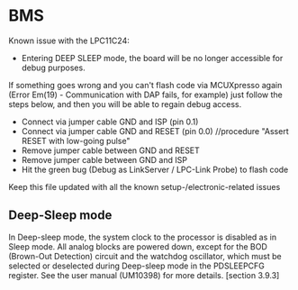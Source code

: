 # BMS

Known issue with the LPC11C24:

* Entering DEEP SLEEP mode, the board will be no longer accessible for debug purposes. 

If something goes wrong and you can't flash code via MCUXpresso again (Error Em(19) - Communication with DAP fails, for example) just follow the steps below, and then you will be able to regain debug access.

* Connect via jumper cable GND and ISP (pin 0.1) 
* Connect via jumper cable GND and RESET (pin 0.0) //procedure "Assert RESET with low-going pulse"
* Remove jumper cable between GND and RESET
* Remove jumper cable between GND and ISP
* Hit the green bug (Debug as LinkServer / LPC-Link Probe) to flash code

Keep this file updated with all the known setup-/electronic-related issues


## Deep-Sleep mode

In Deep-sleep mode, the system clock to the processor is disabled as in Sleep mode. All analog blocks are powered down, except for the BOD (Brown-Out Detection) circuit and the watchdog oscillator, which must be selected or deselected during Deep-sleep mode in the PDSLEEPCFG register. 
See the user manual (UM10398) for more details. [section 3.9.3]
